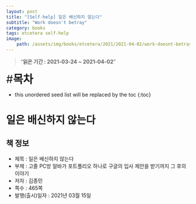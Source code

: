 ```yaml
---
layout: post
title: "[Self-help] 일은 배신하지 않는다"
subtitle: "Work doesn't betray"
category: books
tags: etcetera self-help
image:
    path: /assets/img/books/etcetera/2021/2021-04-02/work-doesnt-betray.png
---
```


> “**읽은 기간 : 2021-03-24 ~ 2021-04-02**”

<span style="font-size:30px;">\#**목차**</span>
* this unordered seed list will be replaced by the toc
{:toc}

# 일은 배신하지 않는다

## 책 정보
- 제목 : 일은 배신하지 않는다
- 부제 : 고졸 PC방 알바가 포트폴리오 하나로 구글의 입사 제안을 받기까지 그 후의 이야기
- 저자 : 김종민
- 쪽수 : 465쪽
- 발행(출시)일자 : 2021년 03월 15일 